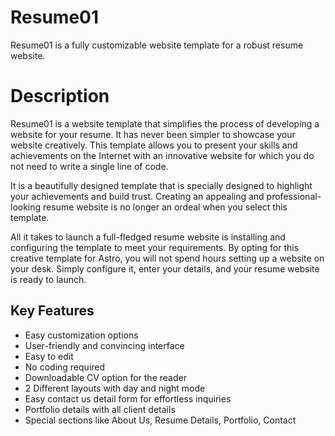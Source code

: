 # Resume01

Resume01 is a fully customizable website template for a robust resume website.

# Description

Resume01 is a website template that simplifies the process of developing a website for your resume. It has never been simpler to showcase your website creatively. This template allows you to present your skills and achievements on the Internet with an innovative website for which you do not need to write a single line of code.

It is a beautifully designed template that is specially designed to highlight your achievements and build trust. Creating an appealing and professional-looking resume website is no longer an ordeal when you select this template.

All it takes to launch a full-fledged resume website is installing and configuring the template to meet your requirements. By opting for this creative template for Astro, you will not spend hours setting up a website on your desk. Simply configure it, enter your details, and your resume website is ready to launch.

## Key Features

- Easy customization options
- User-friendly and convincing interface
- Easy to edit
- No coding required
- Downloadable CV option for the reader
- 2 Different layouts with day and night mode
- Easy contact us detail form for effortless inquiries
- Portfolio details with all client details
- Special sections like About Us, Resume Details, Portfolio, Contact
